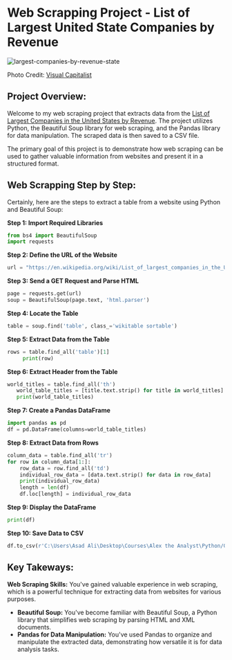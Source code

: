 # Web Scrapping Project - List of Largest United State Companies by Revenue

![largest-companies-by-revenue-state](https://github.com/Tayyaba-Abro/Web-Scrapping-Project-Python/assets/47588244/22f2ce7f-c157-46f1-84f0-492427469c94)

Photo Credit: [Visual Capitalist](https://www.visualcapitalist.com/largest-company-every-state-revenue/) 

## Project Overview:
Welcome to my web scraping project that extracts data from the [List of Largest Companies in the United States by Revenue](https://en.wikipedia.org/wiki/List_of_largest_companies_in_the_United_States_by_revenue). The project utilizes Python, the Beautiful Soup library for web scraping, and the Pandas library for data manipulation. The scraped data is then saved to a CSV file.

The primary goal of this project is to demonstrate how web scraping can be used to gather valuable information from websites and present it in a structured format.

## Web Scrapping Step by Step:

Certainly, here are the steps to extract a table from a website using Python and Beautiful Soup:

**Step 1: Import Required Libraries**
```python
from bs4 import BeautifulSoup
import requests
```

**Step 2: Define the URL of the Website**
```python
url = "https://en.wikipedia.org/wiki/List_of_largest_companies_in_the_United_States_by_revenue"
```

**Step 3: Send a GET Request and Parse HTML**
```python
page = requests.get(url)
soup = BeautifulSoup(page.text, 'html.parser')
```

**Step 4: Locate the Table**
```python
table = soup.find('table', class_='wikitable sortable')
```

**Step 5: Extract Data from the Table**
```python
rows = table.find_all('table')[1]
     print(row)
```

**Step 6: Extract Header from the Table**
```python
world_titles = table.find_all('th')
   world_table_titles = [title.text.strip() for title in world_titles]
   print(world_table_titles)
```

**Step 7: Create a Pandas DataFrame**
```python
import pandas as pd
df = pd.DataFrame(columns=world_table_titles)
```

**Step 8: Extract Data from Rows**
```python
column_data = table.find_all('tr')
for row in column_data[1:]:
    row_data = row.find_all('td')
    individual_row_data = [data.text.strip() for data in row_data]
    print(individual_row_data)
    length = len(df)
    df.loc[length] = individual_row_data
```

**Step 9: Display the DataFrame**
```python
print(df)
```

**Step 10: Save Data to CSV**
```python
df.to_csv(r'C:\Users\Asad Ali\Desktop\Courses\Alex the Analyst\Python/Companies.csv', 
```

## Key Takeways:
**Web Scraping Skills:** You've gained valuable experience in web scraping, which is a powerful technique for extracting data from websites for various purposes.
- **Beautiful Soup:** You've become familiar with Beautiful Soup, a Python library that simplifies web scraping by parsing HTML and XML documents.
- **Pandas for Data Manipulation:** You've used Pandas to organize and manipulate the extracted data, demonstrating how versatile it is for data analysis tasks.


